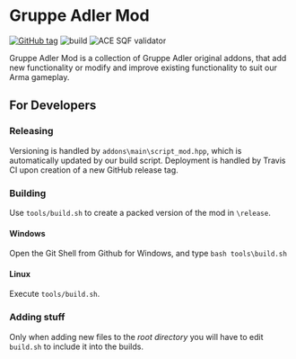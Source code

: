 # Gruppe Adler Mod

[![GitHub tag](https://img.shields.io/github/tag/gruppe-adler/gruppe_adler_mod.svg)](https://github.com/gruppe-adler/gruppe_adler_mod/releases)
![build](https://github.com/gruppe-adler/gruppe_adler_mod/workflows/CI/badge.svg)
![ACE SQF validator](https://github.com/gruppe-adler/gruppe_adler_mod/workflows/ACE%20SQF%20validator/badge.svg)

Gruppe Adler Mod is a collection of Gruppe Adler original addons, that add new functionality or modify and improve existing functionality to suit our Arma gameplay.

## For Developers

### Releasing

Versioning is handled by `addons\main\script_mod.hpp`, which is automatically updated by our build script. Deployment is handled by Travis CI upon creation of a new GitHub release tag.

### Building

Use `tools/build.sh` to create a packed version of the mod in `\release`.

#### Windows

Open the Git Shell from Github for Windows, and type `bash tools\build.sh`

#### Linux

Execute `tools/build.sh`.

### Adding stuff

Only when adding new files to the *root directory* you will have to edit `build.sh` to include it into the builds.
